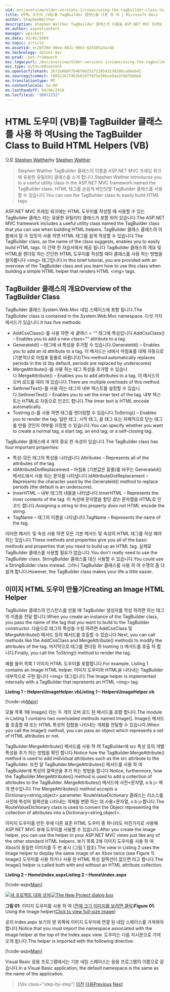 ```yaml
---
uid: mvc/overview/older-versions-1/views/using-the-tagbuilder-class-to-build-html-helpers-vb
title: HTML 도우미 (VB)를 TagBuilder 클래스를 사용 하 여 | Microsoft Docs
author: StephenWalther
description: Stephen Walther TagBuilder 클래스의 이름을 ASP.NET MVC 프레임 워크에 유용한 유틸리티 클래스를 소개 합니다. TagBuilder 클래스를 쉽게 사용할 수 있습니다...
ms.author: aspnetcontent
manager: wpickett
ms.date: 03/02/2009
ms.topic: article
ms.assetid: ec26f264-d0ea-4031-9943-825505a3ac4b
ms.technology: dotnet-mvc
ms.prod: .net-framework
msc.legacyurl: /mvc/overview/older-versions-1/views/using-the-tagbuilder-class-to-build-html-helpers-vb
msc.type: authoredcontent
ms.openlocfilehash: 2b72e08dff646f66252f210543230186cab6e641
ms.sourcegitcommit: f8852267f463b62d7f975e56bea9aa3f68fbbdeb
ms.translationtype: MT
ms.contentlocale: ko-KR
ms.lasthandoff: 04/06/2018
ms.locfileid: "30872233"
---
```

<a name="using-the-tagbuilder-class-to-build-html-helpers-vb"></a><span data-ttu-id="be4fd-104">HTML 도우미 (VB)를 TagBuilder 클래스를 사용 하 여</span><span class="sxs-lookup"><span data-stu-id="be4fd-104">Using the TagBuilder Class to Build HTML Helpers (VB)</span></span>
====================
<span data-ttu-id="be4fd-105">으로 [Stephen Walther](https://github.com/StephenWalther)</span><span class="sxs-lookup"><span data-stu-id="be4fd-105">by [Stephen Walther](https://github.com/StephenWalther)</span></span>

> <span data-ttu-id="be4fd-106">Stephen Walther TagBuilder 클래스의 이름을 ASP.NET MVC 프레임 워크에 유용한 유틸리티 클래스를 소개 합니다.</span><span class="sxs-lookup"><span data-stu-id="be4fd-106">Stephen Walther introduces you to a useful utility class in the ASP.NET MVC framework named the TagBuilder class.</span></span> <span data-ttu-id="be4fd-107">HTML 태그를 손쉽게 바인딩할 TagBuilder 클래스를 사용할 수 있습니다.</span><span class="sxs-lookup"><span data-stu-id="be4fd-107">You can use the TagBuilder class to easily build HTML tags.</span></span>


<span data-ttu-id="be4fd-108">ASP.NET MVC 프레임 워크에는 HTML 도우미를 작성할 때 사용할 수 있는 TagBuilder 클래스 라는 유용한 유틸리티 클래스가 포함 되어 있습니다.</span><span class="sxs-lookup"><span data-stu-id="be4fd-108">The ASP.NET MVC framework includes a useful utility class named the TagBuilder class that you can use when building HTML helpers.</span></span> <span data-ttu-id="be4fd-109">TagBuilder 클래스 클래스의 이름에서 알 수 있듯이 사용 하면 HTML 태그를 쉽게 작성할 수 있습니다.</span><span class="sxs-lookup"><span data-stu-id="be4fd-109">The TagBuilder class, as the name of the class suggests, enables you to easily build HTML tags.</span></span> <span data-ttu-id="be4fd-110">이 간략 한 자습서에서 제공 됩니다 TagBuilder 클래스의 개요 및 HTML을 렌더링 하는 간단한 HTML 도우미를 작성할 때이 클래스를 사용 하는 방법을 알아봅니다 &lt;img&gt; 태그입니다.</span><span class="sxs-lookup"><span data-stu-id="be4fd-110">In this brief tutorial, you are provided with an overview of the TagBuilder class and you learn how to use this class when building a simple HTML helper that renders HTML &lt;img&gt; tags.</span></span>

## <a name="overview-of-the-tagbuilder-class"></a><span data-ttu-id="be4fd-111">TagBuilder 클래스의 개요</span><span class="sxs-lookup"><span data-stu-id="be4fd-111">Overview of the TagBuilder Class</span></span>

<span data-ttu-id="be4fd-112">TagBuilder 클래스 System.Web.Mvc 네임 스페이스에 포함 됩니다.</span><span class="sxs-lookup"><span data-stu-id="be4fd-112">The TagBuilder class is contained in the System.Web.Mvc namespace.</span></span> <span data-ttu-id="be4fd-113">다섯 가지 메서드가 있습니다.</span><span class="sxs-lookup"><span data-stu-id="be4fd-113">It has five methods:</span></span>

- <span data-ttu-id="be4fd-114">AddCssClass()-를 사용 하면 새 *클래스 = ""* 태그에 특성입니다.</span><span class="sxs-lookup"><span data-stu-id="be4fd-114">AddCssClass() – Enables you to add a new *class=""* attribute to a tag.</span></span>
- <span data-ttu-id="be4fd-115">GenerateId() – 태그에 id 특성을 추가할 수 있습니다.</span><span class="sxs-lookup"><span data-stu-id="be4fd-115">GenerateId() – Enables you to add an id attribute to a tag.</span></span> <span data-ttu-id="be4fd-116">이 메서드는 id에서 마침표를 대체 자동으로 (기본적으로 마침표 밑줄로 바뀝니다)</span><span class="sxs-lookup"><span data-stu-id="be4fd-116">This method automatically replaces periods in the id (by default, periods are replaced by underscores)</span></span>
- <span data-ttu-id="be4fd-117">MergeAttribute()-를 사용 하는 태그 특성을 추가할 수 있습니다.</span><span class="sxs-lookup"><span data-stu-id="be4fd-117">MergeAttribute() – Enables you to add attributes to a tag.</span></span> <span data-ttu-id="be4fd-118">이 메서드의 오버 로드를 여러 개 있습니다.</span><span class="sxs-lookup"><span data-stu-id="be4fd-118">There are multiple overloads of this method.</span></span>
- <span data-ttu-id="be4fd-119">SetInnerText()-를 사용 하는 태그의 내부 텍스트를 설정할 수 있습니다.</span><span class="sxs-lookup"><span data-stu-id="be4fd-119">SetInnerText() – Enables you to set the inner text of the tag.</span></span> <span data-ttu-id="be4fd-120">내부 텍스트는 HTML로 자동으로 인코드 합니다.</span><span class="sxs-lookup"><span data-stu-id="be4fd-120">The inner text is HTML encode automatically.</span></span>
- <span data-ttu-id="be4fd-121">Tostring ()-를 사용 하면 태그를 렌더링할 수 있습니다.</span><span class="sxs-lookup"><span data-stu-id="be4fd-121">ToString() – Enables you to render the tag.</span></span> <span data-ttu-id="be4fd-122">일반 태그, 시작 태그, 끝 태그 또는 자체적으로 닫는 태그를 만들 것인지 여부를 지정할 수 있습니다.</span><span class="sxs-lookup"><span data-stu-id="be4fd-122">You can specify whether you want to create a normal tag, a start tag, an end tag, or a self-closing tag.</span></span>
  

<span data-ttu-id="be4fd-123">TagBuilder 클래스에 4 개의 중요 한 속성이 있습니다.</span><span class="sxs-lookup"><span data-stu-id="be4fd-123">The TagBuilder class has four important properties:</span></span>

- <span data-ttu-id="be4fd-124">특성-모든 태그의 특성을 나타냅니다.</span><span class="sxs-lookup"><span data-stu-id="be4fd-124">Attributes – Represents all of the attributes of the tag.</span></span>
- <span data-ttu-id="be4fd-125">IdAttributeDotReplacement – 마침표 (기본값은 밑줄)를 바꾸는 GenerateId() 메서드에서 사용 되는 문자를 나타냅니다.</span><span class="sxs-lookup"><span data-stu-id="be4fd-125">IdAttributeDotReplacement – Represents the character used by the GenerateId() method to replace periods (the default is an underscore).</span></span>
- <span data-ttu-id="be4fd-126">InnerHTML – 내부 태그의 내용을 나타냅니다.</span><span class="sxs-lookup"><span data-stu-id="be4fd-126">InnerHTML – Represents the inner contents of the tag.</span></span> <span data-ttu-id="be4fd-127">이 속성에 문자열을 할당 *없는* 문자열을 HTML로 인코드 합니다.</span><span class="sxs-lookup"><span data-stu-id="be4fd-127">Assigning a string to this property *does not* HTML encode the string.</span></span>
- <span data-ttu-id="be4fd-128">TagName – 태그의 이름을 나타냅니다.</span><span class="sxs-lookup"><span data-stu-id="be4fd-128">TagName – Represents the name of the tag.</span></span>

<span data-ttu-id="be4fd-129">이러한 메서드 및 속성 사용 하면 모든 기본 메서드 및 속성의 HTML 태그를 작성 해야 하는 있습니다.</span><span class="sxs-lookup"><span data-stu-id="be4fd-129">These methods and properties give you all of the basic methods and properties that you need to build up an HTML tag.</span></span> <span data-ttu-id="be4fd-130">실제로 TagBuilder 클래스를 사용할 필요가 없습니다.</span><span class="sxs-lookup"><span data-stu-id="be4fd-130">You don't really need to use the TagBuilder class.</span></span> <span data-ttu-id="be4fd-131">StringBuilder 클래스를 대신 사용할 수 있습니다.</span><span class="sxs-lookup"><span data-stu-id="be4fd-131">You could use a StringBuilder class instead.</span></span> <span data-ttu-id="be4fd-132">그러나 TagBuilder 클래스를 사용 하 여 수명의 좀 더 쉽게 합니다.</span><span class="sxs-lookup"><span data-stu-id="be4fd-132">However, the TagBuilder class makes your life a little easier.</span></span>

## <a name="creating-an-image-html-helper"></a><span data-ttu-id="be4fd-133">이미지 HTML 도우미 만들기</span><span class="sxs-lookup"><span data-stu-id="be4fd-133">Creating an Image HTML Helper</span></span>

<span data-ttu-id="be4fd-134">TagBuilder 클래스의 인스턴스를 만들 때 TagBuilder 생성자를 작성 하려면 하는 태그의 이름을 전달 합니다.</span><span class="sxs-lookup"><span data-stu-id="be4fd-134">When you create an instance of the TagBuilder class, you pass the name of the tag that you want to build to the TagBuilder constructor.</span></span> <span data-ttu-id="be4fd-135">다음으로 태그의 특성을 수정 하려면 AddCssClass 및 MergeAttribute() 메서드 등의 메서드를 호출할 수 있습니다.</span><span class="sxs-lookup"><span data-stu-id="be4fd-135">Next, you can call methods like the AddCssClass and MergeAttribute() methods to modify the attributes of the tag.</span></span> <span data-ttu-id="be4fd-136">마지막으로 태그를 렌더링 하 tostring () 메서드를 호출 하 합니다.</span><span class="sxs-lookup"><span data-stu-id="be4fd-136">Finally, you call the ToString() method to render the tag.</span></span>

<span data-ttu-id="be4fd-137">예를 들어 목록 1 이미지 HTML 도우미를 포함합니다.</span><span class="sxs-lookup"><span data-stu-id="be4fd-137">For example, Listing 1 contains an Image HTML helper.</span></span> <span data-ttu-id="be4fd-138">이미지 도우미와 HTML을 나타내는 TagBuilder 내부적으로 구현 됩니다 &lt;img&gt; 태그입니다.</span><span class="sxs-lookup"><span data-stu-id="be4fd-138">The Image helper is implemented internally with a TagBuilder that represents an HTML &lt;img&gt; tag.</span></span>

<span data-ttu-id="be4fd-139">**Listing 1 – Helpers\ImageHelper.vb**</span><span class="sxs-lookup"><span data-stu-id="be4fd-139">**Listing 1 – Helpers\ImageHelper.vb**</span></span>

[!code-vb[Main](using-the-tagbuilder-class-to-build-html-helpers-vb/samples/sample1.vb)]

<span data-ttu-id="be4fd-140">모듈 목록 1에 Image() 라는 두 개의 오버 로드 된 메서드를 포함 합니다.</span><span class="sxs-lookup"><span data-stu-id="be4fd-140">The module in Listing 1 contains two overloaded methods named Image().</span></span> <span data-ttu-id="be4fd-141">Image() 메서드를 호출할 때 또는 HTML 특성의 집합을 나타내는 개체를 전달할 수 있습니다.</span><span class="sxs-lookup"><span data-stu-id="be4fd-141">When you call the Image() method, you can pass an object which represents a set of HTML attributes or not.</span></span>

<span data-ttu-id="be4fd-142">TagBuilder.MergeAttribute() 메서드를 사용 하 여 TagBuilder에 src 특성 등의 개별 특성을 추가 하는 방법을 확인 합니다.</span><span class="sxs-lookup"><span data-stu-id="be4fd-142">Notice how the TagBuilder.MergeAttribute() method is used to add individual attributes such as the src attribute to the TagBuilder.</span></span> <span data-ttu-id="be4fd-143">또한 알 TagBuilder.MergeAttributes() 메서드를 사용 하 여 TagBuilder에 특성의 컬렉션을 추가 하는 방법을 합니다.</span><span class="sxs-lookup"><span data-stu-id="be4fd-143">Notice, furthermore, how the TagBuilder.MergeAttributes() method is used to add a collection of attributes to the TagBuilder.</span></span> <span data-ttu-id="be4fd-144">MergeAttributes() 메서드에 사전&lt;문자열, o b j&gt; 매개 변수입니다.</span><span class="sxs-lookup"><span data-stu-id="be4fd-144">The MergeAttributes() method accepts a Dictionary&lt;string,object&gt; parameter.</span></span> <span data-ttu-id="be4fd-145">RouteValueDictionary 클래스는 리소스를 사전에 특성의 컬렉션을 나타내는 개체를 변환 하는 데 사용&lt;문자열, o b j&gt;합니다.</span><span class="sxs-lookup"><span data-stu-id="be4fd-145">The RouteValueDictionary class is used to convert the Object representing the collection of attributes into a Dictionary&lt;string,object&gt;.</span></span>

<span data-ttu-id="be4fd-146">이미지 도우미를 만든 후에 다른 표준 HTML 도우미 중 하나라도 마찬가지로 사용해 ASP.NET MVC 뷰에 도우미를 사용할 수 있습니다.</span><span class="sxs-lookup"><span data-stu-id="be4fd-146">After you create the Image helper, you can use the helper in your ASP.NET MVC views just like any of the other standard HTML helpers.</span></span> <span data-ttu-id="be4fd-147">보기 목록 2에 이미지 도우미를 사용 하 여 Xbox의 동일한 이미지를 두 번 표시 (그림 1 참조).</span><span class="sxs-lookup"><span data-stu-id="be4fd-147">The view in Listing 2 uses the Image helper to display the same image of an Xbox twice (see Figure 1).</span></span> <span data-ttu-id="be4fd-148">Image() 도우미를 사용 하거나 사용 된 HTML 특성 컬렉션이 없으면 라고 합니다.</span><span class="sxs-lookup"><span data-stu-id="be4fd-148">The Image() helper is called both with and without an HTML attribute collection.</span></span>

<span data-ttu-id="be4fd-149">**Listing 2 – Home\Index.aspx**</span><span class="sxs-lookup"><span data-stu-id="be4fd-149">**Listing 2 – Home\Index.aspx**</span></span>

[!code-aspx[Main](using-the-tagbuilder-class-to-build-html-helpers-vb/samples/sample2.aspx)]


<span data-ttu-id="be4fd-150">[![새 프로젝트 대화 상자](using-the-tagbuilder-class-to-build-html-helpers-vb/_static/image1.jpg)](using-the-tagbuilder-class-to-build-html-helpers-vb/_static/image1.png)</span><span class="sxs-lookup"><span data-stu-id="be4fd-150">[![The New Project dialog box](using-the-tagbuilder-class-to-build-html-helpers-vb/_static/image1.jpg)](using-the-tagbuilder-class-to-build-html-helpers-vb/_static/image1.png)</span></span>

<span data-ttu-id="be4fd-151">**그림 01**: 이미지 도우미를 사용 하 여 ([전체 크기 이미지를 보려면 클릭](using-the-tagbuilder-class-to-build-html-helpers-vb/_static/image2.png))</span><span class="sxs-lookup"><span data-stu-id="be4fd-151">**Figure 01**: Using the Image helper([Click to view full-size image](using-the-tagbuilder-class-to-build-html-helpers-vb/_static/image2.png))</span></span>


<span data-ttu-id="be4fd-152">공지 Index.aspx 보기의 맨 위쪽에 이미지 도우미에 연결 된 네임 스페이스를 가져와야 합니다.</span><span class="sxs-lookup"><span data-stu-id="be4fd-152">Notice that you must import the namespace associated with the Image helper at the top of the Index.aspx view.</span></span> <span data-ttu-id="be4fd-153">도우미는 다음 지시문으로 가져오게 됩니다.</span><span class="sxs-lookup"><span data-stu-id="be4fd-153">The helper is imported with the following directive:</span></span>

[!code-aspx[Main](using-the-tagbuilder-class-to-build-html-helpers-vb/samples/sample3.aspx)]

<span data-ttu-id="be4fd-154">Visual Basic 응용 프로그램에서는 기본 네임 스페이스는 응용 프로그램의 이름으로 같습니다.</span><span class="sxs-lookup"><span data-stu-id="be4fd-154">In a Visual Basic application, the default namespace is the same as the name of the application.</span></span>

> [!div class="step-by-step"]
> <span data-ttu-id="be4fd-155">[이전](creating-custom-html-helpers-vb.md)
> [다음](creating-page-layouts-with-view-master-pages-vb.md)</span><span class="sxs-lookup"><span data-stu-id="be4fd-155">[Previous](creating-custom-html-helpers-vb.md)
[Next](creating-page-layouts-with-view-master-pages-vb.md)</span></span>
